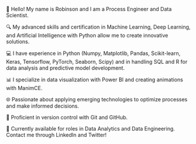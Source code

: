 🚀 Hello! My name is Robinson and I am a Process Engineer and Data Scientist.

🔍 My advanced skills and certification in Machine Learning, Deep Learning, and Artificial Intelligence with Python allow me to create innovative solutions.

💻 I have experience in Python (Numpy, Matplotlib, Pandas, Scikit-learn, Keras, Tensorflow, PyTorch, Seaborn, Scipy) and in handling SQL and R for data analysis and predictive model development.

📊 I specialize in data visualization with Power BI and creating animations with ManimCE.

🌐 Passionate about applying emerging technologies to optimize processes and make informed decisions.

🏦 Proficient in version control with Git and GitHub.

💼 Currently available for roles in Data Analytics and Data Engineering. Contact me through LinkedIn and Twitter!

